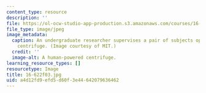 ```yaml
---
content_type: resource
description: ''
file: https://ol-ocw-studio-app-production.s3.amazonaws.com/courses/16-622-experimental-projects-ii-fall-2003/a4d12fd9efd5d60f3e44642079636462_16-622f03.jpg
file_type: image/jpeg
image_metadata:
  caption: An undergraduate researcher supervises a pair of subjects operating a human-powered
    centrifuge. (Image courtesy of MIT.)
  credit: ''
  image-alt: A human-powered centrifuge.
learning_resource_types: []
resourcetype: Image
title: 16-622f03.jpg
uid: a4d12fd9-efd5-d60f-3e44-642079636462
---
```

